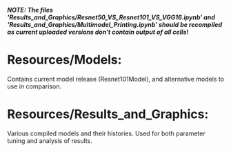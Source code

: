 ***NOTE: The files 'Results_and_Graphics/Resnet50_VS_Resnet101_VS_VGG16.ipynb' and 'Results_and_Graphics/Multimodel_Printing.ipynb' should be recompiled as current uploaded versions don't contain output of all cells!***

# Resources/Models: 
Contains current model release (Resnet101Model), and alternative models to use in comparison.

# Resources/Results_and_Graphics: 
Various compiled models and their histories. Used for both parameter tuning and analysis of results.
